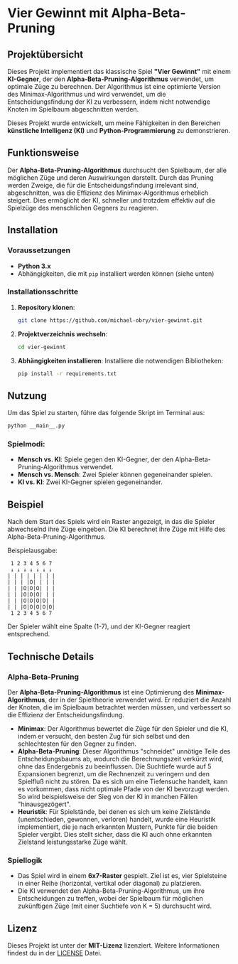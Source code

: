 # Vier Gewinnt mit Alpha-Beta-Pruning

## Projektübersicht

Dieses Projekt implementiert das klassische Spiel **"Vier Gewinnt"** mit einem **KI-Gegner**, der den **Alpha-Beta-Pruning-Algorithmus** verwendet, 
um optimale Züge zu berechnen. Der Algorithmus ist eine optimierte Version des Minimax-Algorithmus und wird verwendet, um die Entscheidungsfindung 
der KI zu verbessern, indem nicht notwendige Knoten im Spielbaum abgeschnitten werden.

Dieses Projekt wurde entwickelt, um meine Fähigkeiten in den Bereichen **künstliche Intelligenz (KI)** und **Python-Programmierung** 
zu demonstrieren.

## Funktionsweise

Der **Alpha-Beta-Pruning-Algorithmus** durchsucht den Spielbaum, der alle möglichen Züge und deren Auswirkungen darstellt. Durch das Pruning werden Zweige, 
die für die Entscheidungsfindung irrelevant sind, abgeschnitten, was die Effizienz des Minimax-Algorithmus erheblich steigert. 
Dies ermöglicht der KI, schneller und trotzdem effektiv auf die Spielzüge des menschlichen Gegners zu reagieren.

## Installation

### Voraussetzungen

- **Python 3.x**
- Abhängigkeiten, die mit `pip` installiert werden können (siehe unten)

### Installationsschritte

1. **Repository klonen**:
   ```bash
   git clone https://github.com/michael-obry/vier-gewinnt.git
   ```

2. **Projektverzeichnis wechseln**:
   ```bash
   cd vier-gewinnt
   ```

3. **Abhängigkeiten installieren**:
   Installiere die notwendigen Bibliotheken:
   ```bash
   pip install -r requirements.txt
   ```


## Nutzung

Um das Spiel zu starten, führe das folgende Skript im Terminal aus:
```bash
python __main__.py
```

### Spielmodi:

- **Mensch vs. KI**: Spiele gegen den KI-Gegner, der den Alpha-Beta-Pruning-Algorithmus verwendet.
- **Mensch vs. Mensch**: Zwei Spieler können gegeneinander spielen.
- **KI vs. KI**: Zwei KI-Gegner spielen gegeneinander.

## Beispiel

Nach dem Start des Spiels wird ein Raster angezeigt, in das die Spieler abwechselnd ihre Züge eingeben. Die KI berechnet ihre Züge mit Hilfe des 
Alpha-Beta-Pruning-Algorithmus.

Beispielausgabe:
```
 1 2 3 4 5 6 7
 ↓ ↓ ↓ ↓ ↓ ↓ ↓
| | | | | | | |
| | | |O| | | |
| | |O|O|O| | |
| | |O|O|O| | |
| | |O|O|O|O| |
| | |O|O|O|O|O|
 1 2 3 4 5 6 7
```

Der Spieler wählt eine Spalte (1-7), und der KI-Gegner reagiert entsprechend.

## Technische Details

### Alpha-Beta-Pruning
Der **Alpha-Beta-Pruning-Algorithmus** ist eine Optimierung des **Minimax-Algorithmus**, der in der Spieltheorie verwendet wird. Er reduziert die Anzahl 
der Knoten, die im Spielbaum betrachtet werden müssen, und verbessert so die Effizienz der Entscheidungsfindung.

- **Minimax**: Der Algorithmus bewertet die Züge für den Spieler und die KI, indem er versucht, den besten Zug für sich selbst und den schlechtesten für den Gegner zu finden.
- **Alpha-Beta-Pruning**: Dieser Algorithmus "schneidet" unnötige Teile des Entscheidungsbaums ab, wodurch die Berechnungszeit verkürzt wird, ohne das Endergebnis zu beeinflussen. Die
  Suchtiefe wurde auf 5 Expansionen begrenzt, um die Rechnenzeit zu veringern und den Spielfluß nicht zu stören. Da es sich um eine Tiefensuche handelt, kann es vorkommen, dass nicht optimale Pfade
  von der KI bevorzugt werden. So wird beispielsweise der Sieg von der KI in manchen Fällen "hinausgezögert".
- **Heuristik**: Für Spielstände, bei denen es sich um keine Zielstände (unentschieden, gewonnen, verloren) handelt, wurde eine Heuristik implementiert, die je nach erkannten Mustern, Punkte für
  die beiden Spieler vergibt. Dies stellt sicher, dass die KI auch ohne erkannten Zielstand leistungsstarke Züge wählt.

### Spiellogik
- Das Spiel wird in einem **6x7-Raster** gespielt. Ziel ist es, vier Spielsteine in einer Reihe (horizontal, vertikal oder diagonal) zu platzieren.
- Die KI verwendet den Alpha-Beta-Pruning-Algorithmus, um ihre Entscheidungen zu treffen, wobei der Spielbaum für möglichen zukünftigen Züge (mit einer Suchtiefe von K = 5) durchsucht wird.

## Lizenz

Dieses Projekt ist unter der **MIT-Lizenz** lizenziert. Weitere Informationen findest du in der [LICENSE](LICENSE) Datei.
